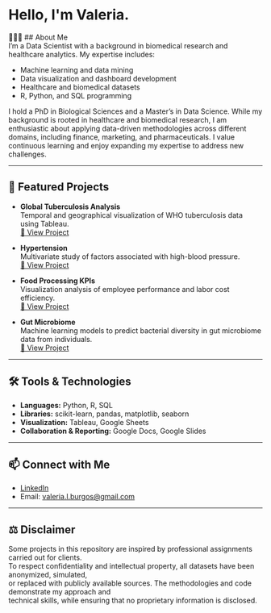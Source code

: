 

# Hello, I'm Valeria.

👩🏽‍💻 ## About Me  
I’m a Data Scientist with a background in biomedical research and healthcare analytics. My expertise includes:  
- Machine learning and data mining  
- Data visualization and dashboard development  
- Healthcare and biomedical datasets  
- R, Python, and SQL programming  

I hold a PhD in Biological Sciences and a Master’s in Data Science. While my background is rooted in healthcare and biomedical research, I am enthusiastic about applying data-driven methodologies across different domains, including finance, marketing, and pharmaceuticals. I value continuous learning and enjoy expanding my expertise to address new challenges.  



---

## 📂 Featured Projects  
- **Global Tuberculosis Analysis**  
  Temporal and geographical visualization of WHO tuberculosis data using Tableau.  
  [🔗 View Project](https://github.com/Valeria-DataScience/Tuberculosis-Temporal-and-geographical-evolution)  

- **Hypertension**  
  Multivariate study of factors associated with high-blood pressure.  
  [🔗 View Project](https://github.com/Valeria-DataScience/Hypertension)  

- **Food Processing KPIs**  
  Visualization analysis of employee performance and labor cost efficiency.  
  [🔗 View Project](https://github.com/Valeria-DataScience/Food-Processing-KPIs)  

- **Gut Microbiome**  
  Machine learning models to predict bacterial diversity in gut microbiome data from individuals.  
  [🔗 View Project](https://orcid.org/0000-0001-9776-0150)  
---

## 🛠️ Tools & Technologies  
- **Languages:** Python, R, SQL  
- **Libraries:** scikit-learn, pandas, matplotlib, seaborn  
- **Visualization:** Tableau, Google Sheets  
- **Collaboration & Reporting:** Google Docs, Google Slides   

---

## 📫 Connect with Me  
- [LinkedIn](https://www.linkedin.com/in/valeria-l-burgos/)
- Email: valeria.l.burgos@gmail.com


---

## ⚖️ Disclaimer  
Some projects in this repository are inspired by professional assignments carried out for clients.  
To respect confidentiality and intellectual property, all datasets have been anonymized, simulated,  
or replaced with publicly available sources. The methodologies and code demonstrate my approach and  
technical skills, while ensuring that no proprietary information is disclosed.





<!--
**Valeria-DataScience/Valeria-DataScience** is a ✨ _special_ ✨ repository because its `README.md` (this file) appears on your GitHub profile.

Here are some ideas to get you started:

- 🔭 I’m currently working on ...
- 🌱 I’m currently learning ...
- 👯 I’m looking to collaborate on ...
- 🤔 I’m looking for help with ...
- 💬 Ask me about ...
- 📫 How to reach me: ...
- 😄 Pronouns: ...
- ⚡ Fun fact: ...
-->

